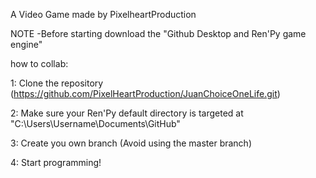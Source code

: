 A Video Game made by PixelheartProduction

NOTE -Before starting download the "Github Desktop and Ren'Py game engine"

how to collab:

1: Clone the repository (https://github.com/PixelHeartProduction/JuanChoiceOneLife.git)

2: Make sure your Ren'Py default directory is targeted at "C:\Users\Username\Documents\GitHub\"

3: Create you own branch (Avoid using the master branch)

4: Start programming!
